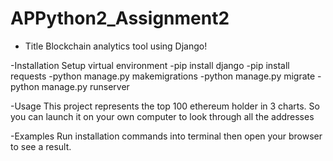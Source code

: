 # APPython2_Assignment2

- Title 
Blockchain analytics tool using Django!

-Installation 
Setup virtual environment 
-pip install django
-pip install requests
-python manage.py makemigrations 
-python manage.py migrate 
-python manage.py runserver 

-Usage
This project represents the top 100 ethereum holder in 3 charts.
So you can launch it on your own computer to look through all the addresses

-Examples
Run installation commands into terminal then open your browser to see a result.
